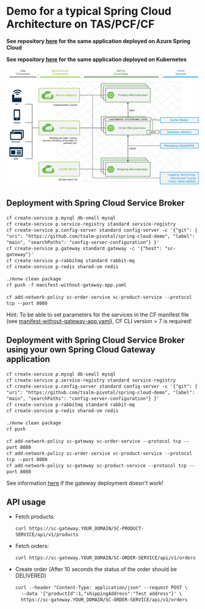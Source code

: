 # Demo for a typical Spring Cloud Architecture on TAS/PCF/CF

**See repository [here](https://github.com/tsalm-pivotal/spring-cloud-demo-asc) for the same application deployed on Azure Spring Cloud**

**See repository [here](https://github.com/tsalm-pivotal/spring-cloud-demo-k8s) for the same application deployed on Kubernetes**

![](architecture.png)

## Deployment with Spring Cloud Service Broker
```
cf create-service p.mysql db-small mysql
cf create-service p.service-registry standard service-registry
cf create-service p.config-server standard config-server -c '{"git": { "uri": "https://github.com/tsalm-pivotal/spring-cloud-demo", "label": "main", "searchPaths": "config-server-configuration"} }'
cf create-service p.gateway standard gateway -c '{"host": "sc-gateway"}'
cf create-service p-rabbitmq standard rabbit-mq
cf create-service p-redis shared-vm redis

./mvnw clean package
cf push -f manifest-without-gateway-app.yaml

cf add-network-policy sc-order-service sc-product-service --protocol tcp --port 8080
```
Hint: To be able to set parameters for the services in the CF manifest file (see [manifest-without-gateway-app.yaml](manifest-without-gateway-app.yaml)), CF CLI version > 7 is required!

## Deployment with Spring Cloud Service Broker using your own Spring Cloud Gateway application
```
cf create-service p.mysql db-small mysql
cf create-service p.service-registry standard service-registry
cf create-service p.config-server standard config-server -c '{"git": { "uri": "https://github.com/tsalm-pivotal/spring-cloud-demo", "label": "main", "searchPaths": "config-server-configuration"} }'
cf create-service p-rabbitmq standard rabbit-mq
cf create-service p-redis shared-vm redis

./mvnw clean package
cf push

cf add-network-policy sc-gateway sc-order-service --protocol tcp --port 8080
cf add-network-policy sc-order-service sc-product-service --protocol tcp --port 8080
cf add-network-policy sc-gateway sc-product-service --protocol tcp --port 8080
```

See information [here](gateway/README.md) if the gateway deployment doesn't work!

## API usage  
- Fetch products:
	```
	curl https://sc-gateway.YOUR_DOMAIN/SC-PRODUCT-SERVICE/api/v1/products
	```
- Fetch orders:
	```
	curl https://sc-gateway.YOUR_DOMAIN/SC-ORDER-SERVICE/api/v1/orders
	```
- Create order (After 10 seconds the status of the order should be DELIVERED)
	```
	curl --header "Content-Type: application/json" --request POST \
	  --data '{"productId":1,"shippingAddress":"Test address"}' \
	  https://sc-gateway.YOUR_DOMAIN/SC-ORDER-SERVICE/api/v1/orders
	```
 

